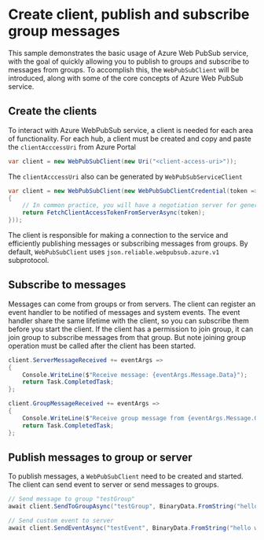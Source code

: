 # Create client, publish and subscribe group messages

This sample demonstrates the basic usage of Azure Web PubSub service, with the goal of quickly allowing you to publish to groups and subscribe to messages from groups. To accomplish this, the `WebPubSubClient` will be introduced, along with some of the core concepts of Azure Web PubSub service.

## Create the clients

To interact with Azure WebPubSub service, a client is needed for each area of functionality. For each hub, a client must be created and copy and paste the `clientAcccessUri` from Azure Portal

```C# Snippet:WebPubSubClient_Construct
var client = new WebPubSubClient(new Uri("<client-access-uri>"));
```

The `clientAcccessUri` also can be generated by `WebPubSubServiceClient`

```C# Snippet:WebPubSubClient_Construct2
var client = new WebPubSubClient(new WebPubSubClientCredential(token =>
{
    // In common practice, you will have a negotiation server for generating token. Client should fetch token from it.
    return FetchClientAccessTokenFromServerAsync(token);
}));
```

The client is responsible for making a connection to the service and efficiently publishing messages or subscribing messages from groups. By default, `WebPubSubClient` uses `json.reliable.webpubsub.azure.v1` subprotocol.

## Subscribe to messages

Messages can come from groups or from servers. The client can register an event handler to be notified of messages and system events. The event handler share the same lifetime with the client, so you can subscribe them before you start the client. If the client has a permission to join group, it can join group to subscribe messages from that group. But note joining group operation must be called after the client has been started.

```C# Snippet:WebPubSubClient_Subscribe_ServerMessage
client.ServerMessageReceived += eventArgs =>
{
    Console.WriteLine($"Receive message: {eventArgs.Message.Data}");
    return Task.CompletedTask;
};
```

```C# Snippet:WebPubSubClient_Subscribe_GroupMessage
client.GroupMessageReceived += eventArgs =>
{
    Console.WriteLine($"Receive group message from {eventArgs.Message.Group}: {eventArgs.Message.Data}");
    return Task.CompletedTask;
};
```

## Publish messages to group or server

To publish messages, a `WebPubSubClient` need to be created and started. The client can send event to server or send messages to groups.

```C# Snippet:WebPubSubClient_SendToGroup
// Send message to group "testGroup"
await client.SendToGroupAsync("testGroup", BinaryData.FromString("hello world"), WebPubSubDataType.Text);
```

```C# Snippet:WebPubSubClient_SendEvent
// Send custom event to server
await client.SendEventAsync("testEvent", BinaryData.FromString("hello world"), WebPubSubDataType.Text);
```
